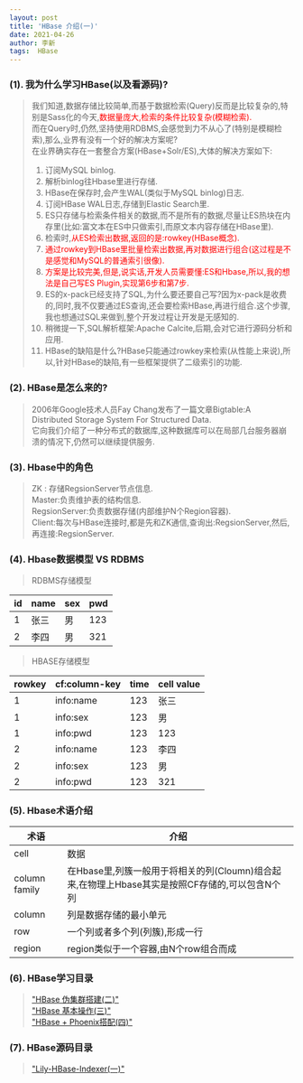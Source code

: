 ```yaml
---
layout: post
title: 'HBase 介绍(一)'
date: 2021-04-26
author: 李新
tags:  HBase
---
```


### (1). 我为什么学习HBase(以及看源码)?
> 我们知道,数据存储比较简单,而基于数据检索(Query)反而是比较复杂的,特别是Sass化的今天,<font color='red'>数据量庞大,检索的条件比较复杂(模糊检索).</font>  
> 而在Query时,仍然,坚持使用RDBMS,会感觉到力不从心了(特别是模糊检索),那么,业界有没有一个好的解决方案呢?  
> 在业界确实存在一套整合方案(HBase+Solr/ES),大体的解决方案如下:   
> 1. 订阅MySQL binlog.  
> 2. 解析binlog往Hbase里进行存储.    
> 3. HBase在保存时,会产生WAL(类似于MySQL binlog)日志.     
> 4. 订阅HBase WAL日志,存储到Elastic Search里.   
> 5. ES只存储与检索条件相关的数据,而不是所有的数据,尽量让ES热块在内存里(比如:富文本在ES中只做索引,而原文本内容存储在HBase里).  
> 6. 检索时,<font color='red'>从ES检索出数据,返回的是:rowkey(HBase概念).</font>  
> 7. <font color='red'>通过rowkey到HBase里批量检索出数据,再对数据进行组合(这过程是不是感觉和MySQL的普通索引很像).</font>  
> 8. <font color='red'>方案是比较完美,但是,说实话,开发人员需要懂:ES和Hbase,所以,我的想法是自己写ES Plugin,实现第6步和第7步.</font>  
> 9. ES的x-pack已经支持了SQL,为什么要还要自己写?因为x-pack是收费的,同时,我不仅要通过ES查询,还会要检索HBase,再进行组合.这个步骤,我也想通过SQL来做到,整个开发过程让开发是无感知的.    
> 10. 稍微提一下,SQL解析框架:Apache Calcite,后期,会对它进行源码分析和应用.    
> 11. HBase的缺陷是什么?HBase只能通过rowkey来检索(从性能上来说),所以,针对HBase的缺陷,有一些框架提供了二级索引的功能.  

### (2). HBase是怎么来的?
> 2006年Google技术人员Fay Chang发布了一篇文章Bigtable:A Distributed Storage System For Structured Data.  
> 它向我们介绍了一种分布式的数据库,这种数据库可以在局部几台服务器崩溃的情况下,仍然可以继续提供服务.  

### (3). Hbase中的角色
> ZK : 存储RegsionServer节点信息.   
> Master:负责维护表的结构信息.   
> RegsionServer:负责数据存储(内部维护N个Region容器).   
> Client:每次与HBase连接时,都是先和ZK通信,查询出:RegsionServer,然后,再连接:RegsionServer.   

### (4). Hbase数据模型 VS RDBMS

> RDBMS存储模型

|  id    | name  | sex  | pwd  |
|  ----  | ----  |----  |----  |
|  1     | 张三   | 男   | 123  |
|  2     | 李四   | 男   | 321  |


> HBASE存储模型   

|  rowkey    | cf:column-key  | time  | cell value  |
|  ----      | ----           |----   |----         |
|  1         | info:name      | 123   | 张三        |
|  1         | info:sex       | 123   | 男          |
|  1         | info:pwd       | 123   | 123         |
|  2         | info:name      | 123   | 李四         |
|  2         | info:sex       | 123   | 男           |
|  2         | info:pwd       | 123   | 321         |

### (5). Hbase术语介绍

|  术语                   |   介绍                                                     |
|  ----                  | ----                                                       |
|  cell                  |   数据                                                      |
|  column family         |   在Hbase里,列簇一般用于将相关的列(Cloumn)组合起来,在物理上Hbase其实是按照CF存储的,可以包含N个列      |
|  column                |   列是数据存储的最小单元                                       |
|  row                   |   一个列或者多个列(列簇),形成一行                               |
|  region                |   region类似于一个容器,由N个row组合而成                         |

### (6). HBase学习目录
> ["HBase 伪集群搭建(二)"](/2021/04/06/HBase-Cluster.html)     
> ["HBase 基本操作(三)"](/2021/04/06/HBase-Command.html)    
> ["HBase + Phoenix搭配(四)"](/2021/04/06/HBase-Phoenix.html)    
### (7). HBase源码目录
> ["Lily-HBase-Indexer(一)"](/2021/04/06/Lily-HBase-Indexer.html)    